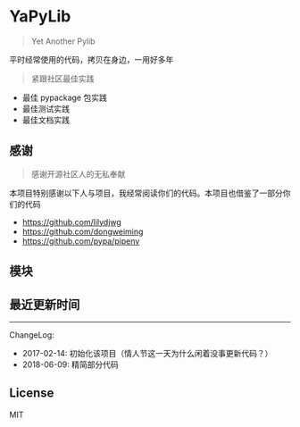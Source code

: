 # YaPyLib

> Yet Another Pylib

平时经常使用的代码，拷贝在身边，一用好多年

> 紧跟社区最佳实践

- 最佳 pypackage 包实践
- 最佳测试实践
- 最佳文档实践

## 感谢

> 感谢开源社区人的无私奉献

本项目特别感谢以下人与项目，我经常阅读你们的代码。本项目也借鉴了一部分你们的代码

 - https://github.com/lilydjwg
 - https://github.com/dongweiming
 - https://github.com/pypa/pipenv

## 模块

## 最近更新时间

---
ChangeLog:
 - 2017-02-14: 初始化该项目（情人节这一天为什么闲着没事更新代码？）
 - 2018-06-09: 精简部分代码

## License

MIT


